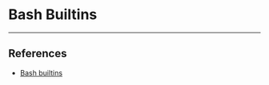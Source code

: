 # Bash Builtins

---

## References

* [Bash builtins](https://www.tldp.org/LDP/abs/html/internal.html)
